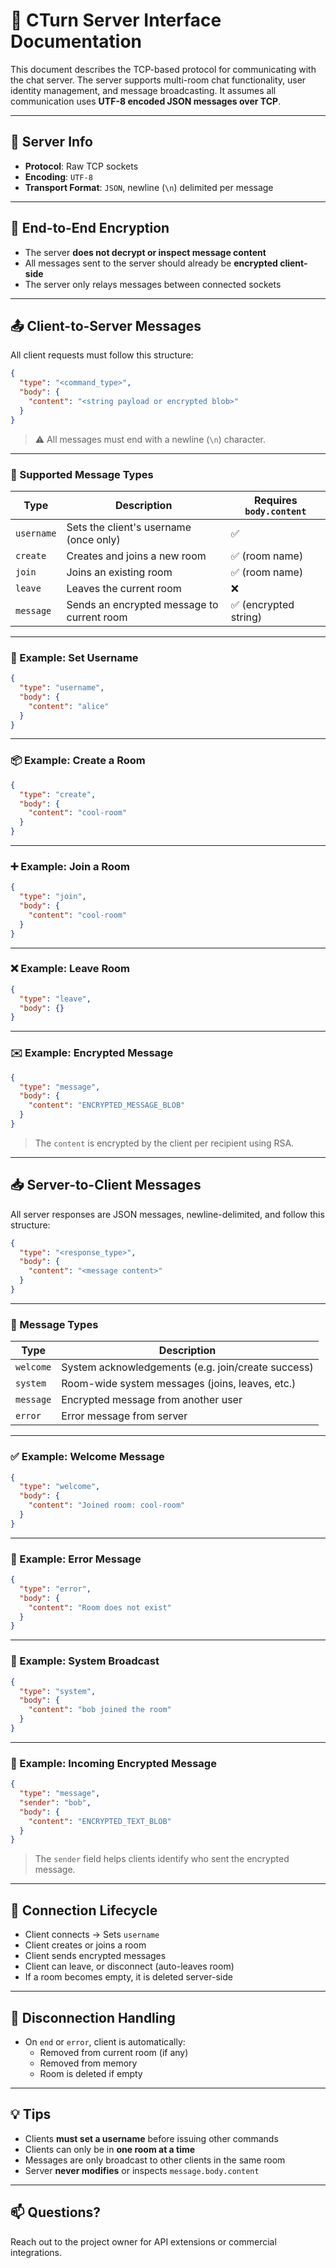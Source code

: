 # 📡 CTurn Server Interface Documentation

This document describes the TCP-based protocol for communicating with the chat server. The server supports multi-room chat functionality, user identity management, and message broadcasting. It assumes all communication uses **UTF-8 encoded JSON messages over TCP**.

---

## 📍 Server Info

- **Protocol**: Raw TCP sockets
- **Encoding**: `UTF-8`
- **Transport Format**: `JSON`, newline (`\n`) delimited per message

---

## 🔐 End-to-End Encryption

- The server **does not decrypt or inspect message content**
- All messages sent to the server should already be **encrypted client-side**
- The server only relays messages between connected sockets

---

## 📤 Client-to-Server Messages

All client requests must follow this structure:

```json
{
  "type": "<command_type>",
  "body": {
    "content": "<string payload or encrypted blob>"
  }
}
```

> ⚠️ All messages must end with a newline (`\n`) character.

---

### 🧾 Supported Message Types

| Type       | Description                                 | Requires `body.content` |
|------------|---------------------------------------------|--------------------------|
| `username` | Sets the client's username (once only)      | ✅                       |
| `create`   | Creates and joins a new room                | ✅ (room name)           |
| `join`     | Joins an existing room                      | ✅ (room name)           |
| `leave`    | Leaves the current room                     | ❌                       |
| `message`  | Sends an encrypted message to current room  | ✅ (encrypted string)    |

---

### 🔐 Example: Set Username

```json
{
  "type": "username",
  "body": {
    "content": "alice"
  }
}
```

---

### 📦 Example: Create a Room

```json
{
  "type": "create",
  "body": {
    "content": "cool-room"
  }
}
```

---

### ➕ Example: Join a Room

```json
{
  "type": "join",
  "body": {
    "content": "cool-room"
  }
}
```

---

### ❌ Example: Leave Room

```json
{
  "type": "leave",
  "body": {}
}
```

---

### ✉️ Example: Encrypted Message

```json
{
  "type": "message",
  "body": {
    "content": "ENCRYPTED_MESSAGE_BLOB"
  }
}
```

> The `content` is encrypted by the client per recipient using RSA.

---

## 📥 Server-to-Client Messages

All server responses are JSON messages, newline-delimited, and follow this structure:

```json
{
  "type": "<response_type>",
  "body": {
    "content": "<message content>"
  }
}
```

---

### 🔧 Message Types

| Type     | Description                                      |
|----------|--------------------------------------------------|
| `welcome`| System acknowledgements (e.g. join/create success)|
| `system` | Room-wide system messages (joins, leaves, etc.) |
| `message`| Encrypted message from another user              |
| `error`  | Error message from server                        |

---

### ✅ Example: Welcome Message

```json
{
  "type": "welcome",
  "body": {
    "content": "Joined room: cool-room"
  }
}
```

---

### 🚨 Example: Error Message

```json
{
  "type": "error",
  "body": {
    "content": "Room does not exist"
  }
}
```

---

### 📢 Example: System Broadcast

```json
{
  "type": "system",
  "body": {
    "content": "bob joined the room"
  }
}
```

---

### 🔐 Example: Incoming Encrypted Message

```json
{
  "type": "message",
  "sender": "bob",
  "body": {
    "content": "ENCRYPTED_TEXT_BLOB"
  }
}
```

> The `sender` field helps clients identify who sent the encrypted message.

---

## 🔁 Connection Lifecycle

- Client connects → Sets `username`
- Client creates or joins a room
- Client sends encrypted messages
- Client can leave, or disconnect (auto-leaves room)
- If a room becomes empty, it is deleted server-side

---

## 🧹 Disconnection Handling

- On `end` or `error`, client is automatically:
  - Removed from current room (if any)
  - Removed from memory
  - Room is deleted if empty

---

## 💡 Tips

- Clients **must set a username** before issuing other commands
- Clients can only be in **one room at a time**
- Messages are only broadcast to other clients in the same room
- Server **never modifies** or inspects `message.body.content`

---

## 📫 Questions?

Reach out to the project owner for API extensions or commercial integrations.
